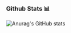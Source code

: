 ### __Github Stats__ 📊
![Anurag's GitHub stats](https://github-readme-stats.vercel.app/api?username=mykha8lad&count_private=true&show_icons=true&hide=issues,contribs&text_color=EE9905&border_color=EE9905&bg_color=A71C1C&title_color=EE9905&icon_color=EE9905)
